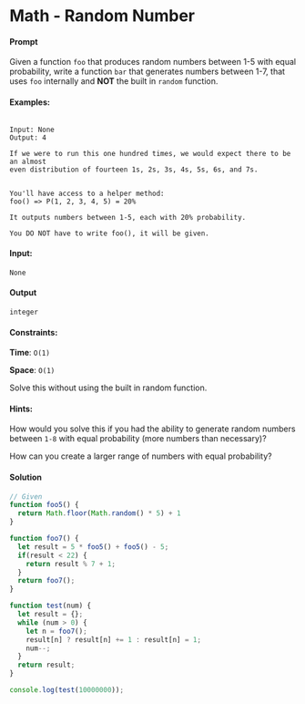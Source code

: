 # Math - Random Number

#### Prompt

Given a function `foo` that produces random numbers between 1-5 with equal probability, write a function `bar` that generates numbers between 1-7, that uses `foo` internally and **NOT** the built in `random` function.

#### Examples:

```

Input: None
Output: 4

If we were to run this one hundred times, we would expect there to be an almost
even distribution of fourteen 1s, 2s, 3s, 4s, 5s, 6s, and 7s.


You'll have access to a helper method:
foo() => P(1, 2, 3, 4, 5) = 20%

It outputs numbers between 1-5, each with 20% probability.

You DO NOT have to write foo(), it will be given.

```


#### Input:
```
None
```

#### Output
```
integer
```

#### Constraints:

**Time**: `O(1)`

**Space**: `O(1)`

Solve this without using the built in random function.

#### Hints:

How would you solve this if you had the ability to generate random numbers between `1-8` with equal probability (more numbers than necessary)?

How can you create a larger range of numbers with equal probability?


#### Solution

```javascript
// Given
function foo5() {
  return Math.floor(Math.random() * 5) + 1
}

function foo7() {
  let result = 5 * foo5() + foo5() - 5;
  if(result < 22) {
    return result % 7 + 1;
  }
  return foo7();
}

function test(num) {
  let result = {};
  while (num > 0) {
    let n = foo7();
    result[n] ? result[n] += 1 : result[n] = 1;
    num--;
  }
  return result;
}

console.log(test(10000000));
```
